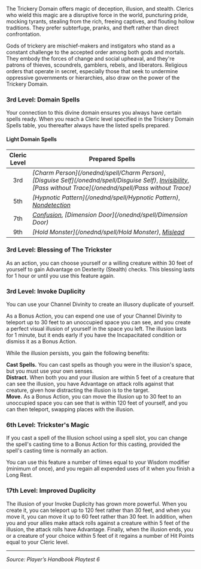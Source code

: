The Trickery Domain offers magic of deception, illusion, and stealth. Clerics who wield this magic are a disruptive force in the world, puncturing pride, mocking tyrants, stealing from the rich, freeing captives, and flouting hollow traditions. They prefer subterfuge, pranks, and theft rather than direct confrontation.

Gods of trickery are mischief-makers and instigators who stand as a constant challenge to the accepted order among both gods and mortals. They embody the forces of change and social upheaval, and they're patrons of thieves, scoundrels, gamblers, rebels, and liberators. Religious orders that operate in secret, especially those that seek to undermine oppressive governments or hierarchies, also draw on the power of the Trickery Domain.

### 3rd Level: Domain Spells

Your connection to this divine domain ensures you always have certain spells ready. When you reach a Cleric level specified in the Trickery Domain Spells table, you thereafter always have the listed spells prepared.

#### Light Domain Spells

| Cleric<br>Level | Prepared Spells                                                                                                                                                                                      |
|:---------------:|------------------------------------------------------------------------------------------------------------------------------------------------------------------------------------------------------|
|       3rd       | _[Charm Person](/onednd/spell/Charm Person)_, _[Disguise Self](/onednd/spell/Disguise Self)_, _[Invisibility](/onednd/spell/Invisibility)_, _[Pass without Trace](/onednd/spell/Pass without Trace)_ |
|       5th       | _[Hypnotic Pattern](/onednd/spell/Hypnotic Pattern)_, _[Nondetection](/onednd/spell/Nondetection)_                                                                                                   |
|       7th       | _[Confusion](/onednd/spell/Confusion)_, _[Dimension Door](/onednd/spell/Dimension Door)_                                                                                                             |
|       9th       | _[Hold Monster](/onednd/spell/Hold Monster)_, _[Mislead](/onednd/spell/Mislead)_                                                                                                                     | 

### 3rd Level: Blessing of The Trickster

As an action, you can choose yourself or a willing creature within 30 feet of yourself to gain Advantage on Dexterity (Stealth) checks. This blessing lasts for 1 hour or until you use this feature again. 

### 3rd Level: Invoke Duplicity

You can use your Channel Divinity to create an illusory duplicate of yourself.

As a Bonus Action, you can expend one use of your Channel Divinity to teleport up to 30 feet to an unoccupied space you can see, and you create a perfect visual illusion of yourself in the space you left. The illusion lasts for 1 minute, but it ends early if you have the Incapacitated condition or dismiss it as a Bonus Action.

While the illusion persists, you gain the following benefits:

**Cast Spells.** You can cast spells as though you were in the illusion's space, but you must use your own senses.  
**Distract.** When both you and your illusion are within 5 feet of a creature that can see the illusion, you have Advantage on attack rolls against that creature, given how distracting the illusion is to the target.  
**Move.** As a Bonus Action, you can move the illusion up to 30 feet to an unoccupied space you can see that is within 120 feet of yourself, and you can then teleport, swapping places with the illusion. 

### 6th Level: Trickster's Magic

If you cast a spell of the Illusion school using a spell slot, you can change the spell's casting time to a Bonus Action for this casting, provided the spell's casting time is normally an action.

You can use this feature a number of times equal to your Wisdom modifier (minimum of once), and you regain all expended uses of it when you finish a Long Rest. 

### 17th Level: Improved Duplicity

The illusion of your Invoke Duplicity has grown more powerful. When you create it, you can teleport up to 120 feet rather than 30 feet, and when you move it, you can move it up to 60 feet rather than 30 feet. In addition, when you and your allies make attack rolls against a creature within 5 feet of the illusion, the attack rolls have Advantage. Finally, when the illusion ends, you or a creature of your choice within 5 feet of it regains a number of Hit Points equal to your Cleric level.

----

_Source: Player’s Handbook Playtest 6_
